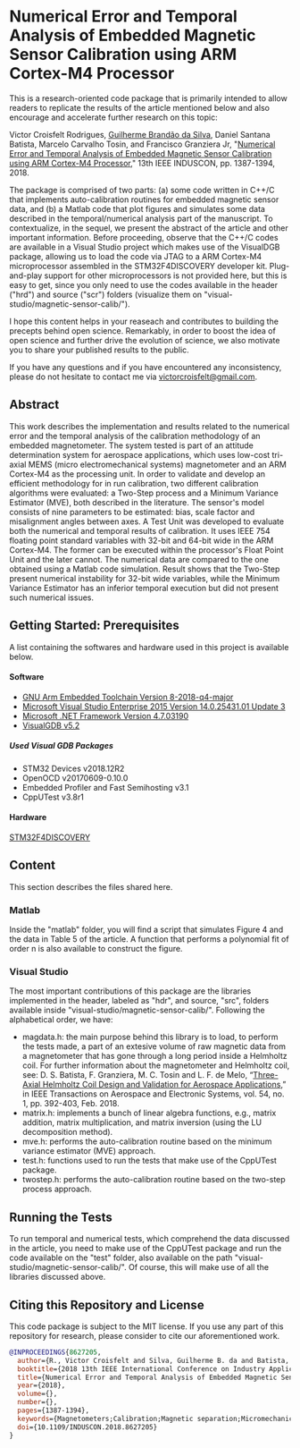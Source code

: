 # Numerical Error and Temporal Analysis of Embedded Magnetic Sensor Calibration using ARM Cortex-M4 Processor

This is a research-oriented code package that is primarily intended to allow readers to replicate the results of the article mentioned below and also encourage and accelerate further research on this topic:

Victor Croisfelt Rodrigues, [Guilherme Brandão da Silva](https://github.com/brandaogbs), Daniel Santana Batista, Marcelo Carvalho Tosin, and Francisco Granziera Jr, "[Numerical Error and Temporal Analysis of Embedded Magnetic Sensor Calibration using ARM Cortex-M4 Processor](https://doi.org/10.1109%2Finduscon.2018.8627205)," 13th IEEE INDUSCON, pp. 1387-1394, 2018.

The package is comprised of two parts: (a) some code written in C++/C that implements auto-calibration routines for embedded magnetic sensor data, and (b) a Matlab code that plot figures and simulates some data described in the temporal/numerical analysis part of the manuscript. To contextualize, in the sequel, we present the abstract of the article and other important information. Before proceeding, observe that the C++/C codes are available in a Visual Studio project which makes use of the VisualDGB package, allowing us to load the code via JTAG to a ARM Cortex-M4 microprocessor assembled in the STM32F4DISCOVERY developer kit. Plug-and-play support for other microprocessors is not provided here, but this is easy to get, since you only need to use the codes available in the header ("hrd") and source ("scr") folders (visualize them on "visual-studio/magnetic-sensor-calib/").

I hope this content helps in your reaseach and contributes to building the precepts behind open science. Remarkably, in order to boost the idea of open science and further drive the evolution of science, we also motivate you to share your published results to the public.

If you have any questions and if you have encountered any inconsistency, please do not hesitate to contact me via victorcroisfelt@gmail.com.

## Abstract
This work describes the implementation and results related to the numerical error and the temporal analysis of the calibration methodology of an embedded magnetometer. The system tested is part of an attitude determination system for aerospace applications, which uses low-cost tri-axial MEMS (micro electromechanical systems) magnetometer and an ARM Cortex-M4 as the processing unit. In order to validate and develop an efficient methodology for in run calibration, two different calibration algorithms were evaluated: a Two-Step process and a Minimum Variance Estimator (MVE), both described in the literature. The sensor's model consists of nine parameters to be estimated: bias, scale factor and misalignment angles between axes. A Test Unit was developed to evaluate both the numerical and temporal results of calibration. It uses IEEE 754 floating point standard variables with 32-bit and 64-bit wide in the ARM Cortex-M4. The former can be executed within the processor's Float Point Unit and the later cannot. The numerical data are compared to the one obtained using a Matlab code simulation. Result shows that the Two-Step present numerical instability for 32-bit wide variables, while the Minimum Variance Estimator has an inferior temporal execution but did not present such numerical issues.

## Getting Started: Prerequisites

A list containing the softwares and hardware used in this project is available below.

#### Software
* [GNU Arm Embedded Toolchain Version 8-2018-q4-major](https://developer.arm.com/tools-and-software/open-source-software/developer-tools/gnu-toolchain/gnu-rm/downloads)
* [Microsoft Visual Studio Enterprise 2015 Version 14.0.25431.01 Update 3](https://docs.microsoft.com/en-us/visualstudio/releasenotes/vs2015-version-history)
* [Microsoft .NET Framework Version 4.7.03190](https://docs.microsoft.com/en-us/visualstudio/releasenotes/vs2015-version-history)
* [VisualGDB v5.2](https://visualgdb.com/history/)

##### Used Visual GDB Packages
* STM32 Devices v2018.12R2
* OpenOCD v20170609-0.10.0
* Embedded Profiler and Fast Semihosting v3.1
* CppUTest v3.8r1

#### Hardware
[STM32F4DISCOVERY](https://www.st.com/en/evaluation-tools/stm32f4discovery.html)

## Content

This section describes the files shared here.

### Matlab

Inside the "matlab" folder, you will find a script that simulates Figure 4 and the data in Table 5 of the article. A function that performs a polynomial fit of order n is also available to construct the figure.

### Visual Studio

The most important contributions of this package are the libraries implemented in the header, labeled as "hdr", and source, "src", folders available inside "visual-studio/magnetic-sensor-calib/". Following the alphabetical order, we have:

* magdata.h: the main purpose behind this library is to load, to perform the tests made, a part of an extesive volume of raw magnetic data from a magnetometer that has gone through a long period inside a Helmholtz coil. For further information about the magnetometer and  Helmholtz coil, see: D. S. Batista, F. Granziera, M. C. Tosin and L. F. de Melo, “[Three-Axial Helmholtz Coil Design and Validation for Aerospace Applications](https://ieeexplore.ieee.org/document/8062793),” in IEEE Transactions on Aerospace and Electronic Systems, vol. 54, no. 1, pp. 392-403, Feb. 2018.
* matrix.h: implements a bunch of linear algebra functions, e.g., matrix addition, matrix multiplication, and matrix inversion (using the LU decomposition method). 
* mve.h: performs the auto-calibration routine based on the minimum variance estimator (MVE) approach.
* test.h: functions used to run the tests that make use of the CppUTest package.
* twostep.h: performs the auto-calibration routine based on the two-step process approach.

## Running the Tests

To run temporal and numerical tests, which comprehend the data discussed in the article, you need to make use of the CppUTest package and run the code available on the "test" folder, also available on the path "visual-studio/magnetic-sensor-calib/". Of course, this will make use of all the libraries discussed above.

## Citing this Repository and License

This code package is subject to the MIT license. If you use any part of this repository for research, please consider to cite our aforementioned work.

```bibtex
@INPROCEEDINGS{8627205,
  author={R., Victor Croisfelt and Silva, Guilherme B. da and Batista, Daniel S. and Tosin, Marcelo C. and Granziera, Francisco},
  booktitle={2018 13th IEEE International Conference on Industry Applications (INDUSCON)}, 
  title={Numerical Error and Temporal Analysis of Embedded Magnetic Sensor Calibration using ARM Cortex-M4 Processor}, 
  year={2018},
  volume={},
  number={},
  pages={1387-1394},
  keywords={Magnetometers;Calibration;Magnetic separation;Micromechanical devices;Mathematical model;Magnetic resonance imaging;Numerical models;ARM Cortex-M4;magnetic Sensor;parameter Estimation;sensor Calibration;unit Test},
  doi={10.1109/INDUSCON.2018.8627205}
}
